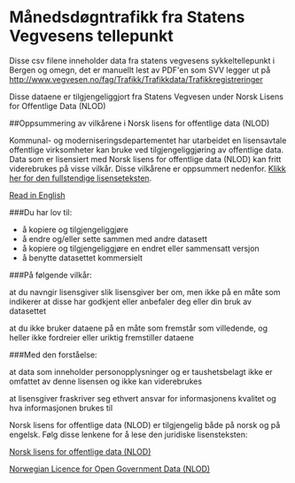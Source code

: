 # Månedsdøgntrafikk fra Statens Vegvesens tellepunkt

Disse csv filene inneholder data fra statens vegvesens sykkeltellepunkt i Bergen og omegn, det er manuellt lest av PDF'en som SVV legger ut på http://www.vegvesen.no/fag/Trafikk/Trafikkdata/Trafikkregistreringer


Disse dataene er tilgjengeliggjort fra Statens Vegvesen under Norsk Lisens for Offentlige Data (NLOD)

##Oppsummering av vilkårene i Norsk lisens for offentlige data (NLOD)

Kommunal- og moderniseringsdepartementet har utarbeidet en lisensavtale offentlige virksomheter kan bruke ved tilgjengeliggjøring av offentlige data. Data som er lisensiert med Norsk lisens for offentlige data (NLOD) kan fritt viderebrukes på visse vilkår. Disse vilkårene er oppsummert nedenfor. [Klikk her for den fullstendige lisenseteksten](http://data.norge.no/nlod/no/1.0). 

[Read in English](https://data.norge.no/nlod/en/1.0)

###Du har lov til:

* å kopiere og tilgjengeliggjøre
* å endre og/eller sette sammen med andre datasett
* å kopiere og tilgjengeliggjøre en endret eller sammensatt versjon
* å benytte datasettet kommersielt

###På følgende vilkår:

at du navngir lisensgiver slik lisensgiver ber om, men ikke på en måte som indikerer at disse har godkjent eller anbefaler deg eller din bruk av datasettet

at du ikke bruker dataene på en måte som fremstår som villedende, og heller ikke fordreier eller uriktig fremstiller dataene

###Med den forståelse:

at data som inneholder personopplysninger og er taushetsbelagt ikke er omfattet av denne lisensen og ikke kan viderebrukes

at lisensgiver fraskriver seg ethvert ansvar for informasjonens kvalitet og hva informasjonen brukes til

Norsk lisens for offentlige data (NLOD) er tilgjengelig både på norsk og på engelsk. Følg disse lenkene for å lese den juridiske lisensteksten:

[Norsk lisens for offentlige data (NLOD)](https://data.norge.no/nlod/no/1.0)

[Norwegian Licence for Open Government Data (NLOD)](https://data.norge.no/nlod/en/1.0)

